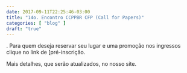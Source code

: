 ```yaml
---
date: 2017-09-11T22:25:46-03:00
title: "14o. Encontro CCPPBR CFP (Call for Papers)"
categories: [ "blog" ]
draft: "true"
---
```

. Para quem deseja reservar seu lugar e uma promoção nos ingressos clique no link de [pré-inscrição.

Mais detalhes, que serão atualizados, no nosso site.
